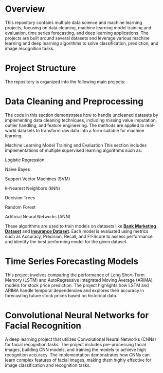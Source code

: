 # **Overview**

This repository contains multiple data science and machine learning projects, focusing on data cleaning, machine learning model training and evaluation, time series forecasting, and deep learning applications. The projects are built around several datasets and leverage various machine learning and deep learning algorithms to solve classification, prediction, and image recognition tasks.

# **Project Structure**

The repository is organized into the following main projects:

# **Data Cleaning and Preprocessing**

The code in this section demonstrates how to handle uncleaned datasets by implementing data cleaning techniques, including missing value imputation, outlier handling, and feature engineering. The methods are applied to real-world datasets to transform raw data into a form suitable for machine learning.

Machine Learning Model Training and Evaluation
This section includes implementations of multiple supervised learning algorithms such as:

Logistic Regression

Naïve Bayes

Support Vector Machines (SVM)

k-Nearest Neighbors (kNN)

Decision Trees

Random Forest

Artificial Neural Networks (ANN)

These algorithms are used to train models on datasets like **[Bank Marketing Dataset](https://archive.ics.uci.edu/dataset/222/bank+marketing)** and **[Insurance Dataset](https://www.kaggle.com/datasets/mirichoi0218/insurance)**. Each model is evaluated using metrics such as Accuracy, Precision, Recall, and F1-Score to assess performance and identify the best performing model for the given dataset.

# **Time Series Forecasting Models**

This project involves comparing the performance of Long Short-Term Memory (LSTM) and AutoRegressive Integrated Moving Average (ARIMA) models for stock price prediction. The project highlights how LSTM and ARIMA handle temporal dependencies and explores their accuracy in forecasting future stock prices based on historical data.

# **Convolutional Neural Networks for Facial Recognition**

A deep learning project that utilizes Convolutional Neural Networks (CNNs) for facial recognition tasks. The project includes pre-processing facial images, building CNN models, and training the models to achieve high recognition accuracy. The implementation demonstrates how CNNs can learn complex features of facial images, making them highly effective for image classification and recognition tasks.
